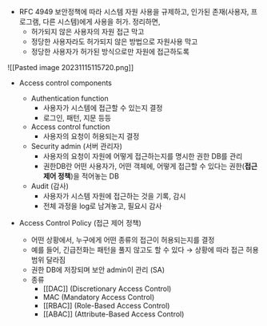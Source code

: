 - RFC 4949
보안정책에 따라 시스템 자원 사용을 규제하고,
인가된 존재(사용자, 프로그램, 다른 시스템)에게 사용을 허가. 정리하면,
	- 허가되지 않은 사용자의 자원 접근 막고
	- 정당한 사용자라도 허가되지 않은 방법으로 자원사용 막고
	- 정당한 사용자가 허가된 방식으로만 자원에 접근하도록

![[Pasted image 20231115115720.png]]

- Access control components 
	- Authentication function
		- 사용자가 시스템에 접근할 수 있는지 결정
		- 로그인, 패턴, 지문 등등
	- Access control function
		- 사용자의 요청이 허용되는지 결정
	- Security admin (서버 관리자)
		- 사용자의 요청이 자원에 어떻게 접근하는지를 명시한 권한 DB를 관리
		- 권한DB란 어떤 사용자가, 어떤 객체에, 어떻게 접근할 수 있다는 권한(**접근 제어 정책**)을 적어놓는 DB
	- Audit (감사)
		- 사용자가 시스템 자원에 접근하는 것을 기록, 감시
		- 전체 과정을 log로 남겨놓고, 필요시 감사

- Access Control Policy (접근 제어 정책)
	- 어떤 상황에서, 누구에게 어떤 종류의 접근이 허용되는지를 결정
	- 예를 들어, 긴급전화는 패턴을 풀지 않고도 할 수 있다
	  → 상황에 따라 접근 허용 범위 달라짐
	- 권한 DB에 저장되며 보안 admin이 관리 (SA)
	- 종류
		- [[DAC]] (Discretionary Access Control)
		- MAC (Mandatory Access Control)
		- [[RBAC]] (Role-Based Access Control)
		- [[ABAC]] (Attribute-Based Access Control)
